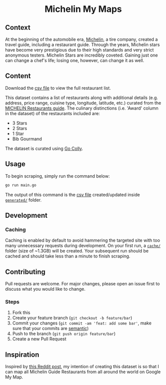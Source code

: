 <h1 align="center"><strong>Michelin My Maps</strong></h1>

## Context

At the beginning of the automobile era, [Michelin](https://www.michelin.com/), a tire company, created a travel guide, including a restaurant guide. Through the years, Michelin stars have become very prestigious due to their high standards and very strict anonymous testers. Michelin Stars are incredibly coveted. Gaining just one can change a chef's life; losing one, however, can change it as well.

## Content

Download the [csv file](./generated/michelin_my_maps.csv) to view the full restaurant list.

This dataset contains a list of restaurants along with additional details (e.g. address, price range, cuisine type, longitude, latitude, etc.) curated from the [MICHELIN Restaurants guide](https://guide.michelin.com/en/restaurants). The culinary distinctions (i.e. 'Award' column in the dataset) of the restaurants included are:

-   3 Stars
-   2 Stars
-   1 Star
-   Bib Gourmand

The dataset is curated using [Go Colly](https://github.com/gocolly/colly).

## Usage

To begin scraping, simply run the command below:

```sh
go run main.go
```

The output of this command is the [csv file](./generated/michelin_my_maps.csv) created/updated inside [`generated/`](./generated/) folder.

## Development

### Caching

Caching is enabled by default to avoid hammering the targeted site with too many unnecessary requests during development. On your first run, a [`cache/`](./cache/) folder (size of ~1.3GB) will be created. Your subsequent run should be cached and should take less than a minute to finish scraping.

## Contributing

Pull requests are welcome. For major changes, please open an issue first to discuss what you would like to change.

### Steps

1. Fork this
2. Create your feature branch (`git checkout -b feature/bar`)
3. Commit your changes (`git commit -am 'feat: add some bar'`, make sure that your commits are [semantic](https://www.conventionalcommits.org/en/v1.0.0/#summary))
4. Push to the branch (`git push origin feature/bar`)
5. Create a new Pull Request

## Inspiration

Inspired by [this Reddit post](https://www.reddit.com/r/singapore/comments/pqnjd2/singapore_michelin_guide_2021_map/), my intention of creating this dataset is so that I can map all Michelin Guide Restaurants from all around the world on Google My Map.
